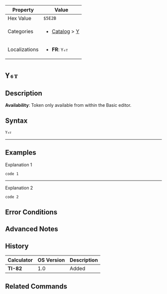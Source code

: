 | Property      | Value |
|---------------|-------|
| Hex Value     | `$5E2B`|
| Categories    | <ul><li>[Catalog](../categories/Catalog.md) > [Y](../categories/Catalog.md#Y)</li></ul> |
| Localizations | <ul><li><b>FR</b>: `Y₆ᴛ`</li></ul> |

# `Y₆ᴛ`

## Description



<b>Availability</b>: Token only available from within the Basic editor.

## Syntax
`Y₆ᴛ`

<hr>

## Examples

Explanation 1
```ti-basic
code 1
```
---
Explanation 2
```ti-basic
code 2
```

## Error Conditions


## Advanced Notes


## History
| Calculator | OS Version | Description |
|------------|------------|-------------|
| <b>TI-82</b> | 1.0 | Added

## Related Commands

    